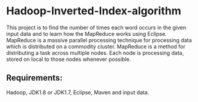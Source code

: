 # Hadoop-Inverted-Index-algorithm
This project is to find the number of times each word occurs in the given input data and to learn how the MapReduce works using Eclipse. MapReduce is a massive parallel processing technique for processing data which is distributed on a commodity cluster. MapReduce is a method for distributing a task across multiple nodes. Each node is processing data, stored on local to those nodes whenever possible.
## Requirements:
Hadoop, JDK1.8 or JDK1.7, Eclipse, Maven and input data.
